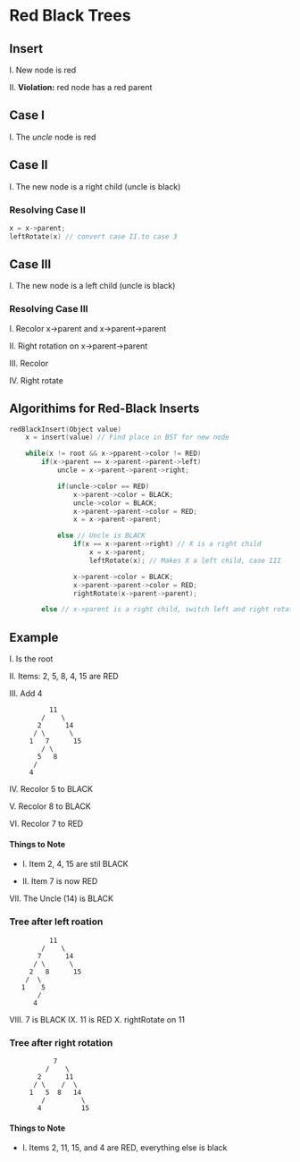 # Red Black Trees
## Insert
  I. New node is red

  II. **Violation:** red node has a red parent

## Case I
  I. The *uncle* node is red

## Case II
  I. The new node is a right child (uncle is black)

### Resolving Case II
```c++
x = x->parent;
leftRotate(x) // convert case II.to case 3
```

## Case III
  I. The new node is a left child (uncle is black)

### Resolving Case III
  I. Recolor x->parent and x->parent->parent

  II. Right rotation on x->parent->parent

  III. Recolor

  IV. Right rotate

## Algorithims for Red-Black Inserts
```c++
redBlackInsert(Object value)
	x = insert(value) // Find place in BST for new node

	while(x != root && x->pparent->color != RED)
		if(x->parent == x->parent->parent->left)
			uncle = x->parent->parent->right;

			if(uncle->color == RED)
				x->parent->color = BLACK;
				uncle->color = BLACK;
				x->parent->parent->color = RED;
				x = x->parent->parent;

			else // Uncle is BLACK
				if(x == x->parent->right) // X is a right child
					x = x->parent;
					leftRotate(x); // Makes X a left child, case III

				x->parent->color = BLACK;
				x->parent->parent->color = RED;
				rightRotate(x->parent->parent);

		else // x->parent is a right child, switch left and right rotations
```

## Example
  I. Is the root

  II. Items: 2, 5, 8, 4, 15 are RED

  III. Add 4
```
          11
        /    \
       2      14
      / \      \
     1   7      15
        / \
       5   8  
      /
     4
```
  IV. Recolor 5 to BLACK

  V. Recolor 8 to BLACK

  VI. Recolor 7 to RED


#### Things to Note
 * I. Item 2, 4, 15 are stil BLACK

 * II. Item 7 is now RED

  VII. The Uncle (14) is BLACK
  
### Tree after left roation
```
          11
        /    \
       7      14
      / \      \
     2   8      15
    /  \
   1    5
       /
      4
```

 VIII. 7 is BLACK
   IX. 11 is RED
    X. rightRotate on 11

### Tree after right rotation
```
           7
         /    \
       2      11
      / \    /  \
     1   5  8   14
        /         \
       4          15

```
#### Things to Note
  * I. Items 2, 11, 15, and 4 are RED, everything else is black


   
